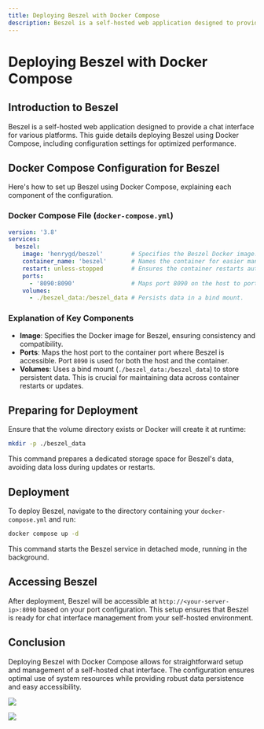 ```yaml
---
title: Deploying Beszel with Docker Compose
description: Beszel is a self-hosted web application designed to provide a chat interface for various platforms. This guide details deploying Beszel using Docker Compose, including configuration settings for optimized performance.
---
```


# Deploying Beszel with Docker Compose

## Introduction to Beszel

Beszel is a self-hosted web application designed to provide a chat interface for various platforms. This guide details deploying Beszel using Docker Compose, including configuration settings for optimized performance.

## Docker Compose Configuration for Beszel

Here's how to set up Beszel using Docker Compose, explaining each component of the configuration.

### Docker Compose File (`docker-compose.yml`)

```yaml
version: '3.8'
services:
  beszel:
    image: 'henrygd/beszel'        # Specifies the Beszel Docker image.
    container_name: 'beszel'       # Names the container for easier management.
    restart: unless-stopped        # Ensures the container restarts automatically unless stopped.
    ports:
      - '8090:8090'                # Maps port 8090 on the host to port 8090 in the container.
    volumes:
      - ./beszel_data:/beszel_data # Persists data in a bind mount.
```

### Explanation of Key Components

- **Image**: Specifies the Docker image for Beszel, ensuring consistency and compatibility.
- **Ports**: Maps the host port to the container port where Beszel is accessible. Port `8090` is used for both the host and the container.
- **Volumes**: Uses a bind mount (`./beszel_data:/beszel_data`) to store persistent data. This is crucial for maintaining data across container restarts or updates.

## Preparing for Deployment

Ensure that the volume directory exists or Docker will create it at runtime:

```bash
mkdir -p ./beszel_data
```

This command prepares a dedicated storage space for Beszel's data, avoiding data loss during updates or restarts.

## Deployment

To deploy Beszel, navigate to the directory containing your `docker-compose.yml` and run:

```bash
docker compose up -d
```

This command starts the Beszel service in detached mode, running in the background.

## Accessing Beszel

After deployment, Beszel will be accessible at `http://<your-server-ip>:8090` based on your port configuration. This setup ensures that Beszel is ready for chat interface management from your self-hosted environment.

## Conclusion

Deploying Beszel with Docker Compose allows for straightforward setup and management of a self-hosted chat interface. The configuration ensures optimal use of system resources while providing robust data persistence and easy accessibility.

<a href="https://www.buymeacoffee.com/techdox"><img src="https://img.buymeacoffee.com/button-api/?text=Buy Me a Coffee?&emoji=🍵&slug=techdox&button_colour=FF5F5F&font_colour=ffffff&font_family=Comic&outline_colour=000000&coffee_colour=FFDD00" /></a>

<a href="https://www.buymeacoffee.com/techdox"><img src="https://img.buymeacoffee.com/button-api/?text=Buy me a cup of tea&emoji=🍵&slug=techdox&button_colour=FFDD00&font_colour=000000&font_family=Cookie&outline_colour=000000&coffee_colour=ffffff" /></a>
